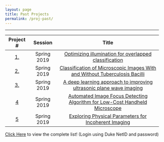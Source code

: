 ```yaml
---
layout: page
title: Past Projects
permalink: /proj-past/
---
```

---




| Project #                       | Session         |  Title             
|:---------------------------:|:------------:|:-------------------:
|[1.]()|Spring 2019|[ Optimizing illumination for overlapped classification](/past_projects/Spring_2019/01_Amey/project_template.html)
|[2.]()|Spring 2019|[ Classification of Microscopic Images With and Without Tuberculosis Bacilli](/past_projects/Spring_2019/02_BME590_final_project_Zhen+Huisi/project_template.html)
|[3.](https://www.youtube.com/)|Spring 2019|[A deep learning approach to improving ultrasonic plane wave imaging](/past_projects/Spring_2019/04_james_long/project_template.html)
|[4](https://www.youtube.com/)|Spring 2019|[Automated Image Focus Detecting Algorithm for Low-Cost Handheld Microscope](/past_projects/Spring_2019/05_ChelalesDeutch/project_template.html)
|[5](https://www.youtube.com/)|Spring 2019|[ Exploring Physical Parameters for Incoherent Imaging](/past_projects/Spring_2019/06_Davis/project_template.html)

<a href="https://sites.duke.edu/deepimagingpastprojects/wp-login.php?redirect_to=https%3A%2F%2Fsites.duke.edu%2Fdeepimagingpastprojects%2F&reauth=1&action=shibboleth">Click Here</a> to view the complete list! (Login using Duke NetID and password)
